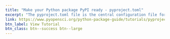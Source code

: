 ```yaml
---
title: "Make your Python package PyPI ready - pyproject.toml"
excerpt: "The pyproject.toml file is the central configuration file for building and packaging Python projects. This lesson explains key sections like name, version, dependencies, and how they support packaging and distribution. You’ll learn how to set up this file to ensure your package is ready for publishing."
link: https://www.pyopensci.org/python-package-guide/tutorials/pyproject-toml.html
btn_label: View Tutorial
btn_class: btn--success btn--large
---
```


